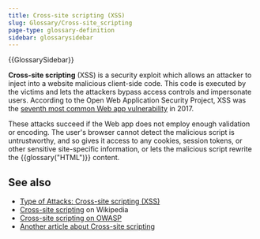 ```yaml
---
title: Cross-site scripting (XSS)
slug: Glossary/Cross-site_scripting
page-type: glossary-definition
sidebar: glossarysidebar
---
```


{{GlossarySidebar}}

**Cross-site scripting** (XSS) is a security exploit which allows an attacker to inject into a website malicious client-side code. This code is executed by the victims and lets the attackers bypass access controls and impersonate users. According to the Open Web Application Security Project, XSS was the [seventh most common Web app vulnerability](<https://owasp.org/www-project-top-ten/OWASP_Top_Ten_2017/Top_10-2017_A7-Cross-Site_Scripting_(XSS)>) in 2017.

These attacks succeed if the Web app does not employ enough validation or encoding. The user's browser cannot detect the malicious script is untrustworthy, and so gives it access to any cookies, session tokens, or other sensitive site-specific information, or lets the malicious script rewrite the {{glossary("HTML")}} content.

## See also

- [Type of Attacks: Cross-site scripting (XSS)](/en-US/docs/Web/Security/Types_of_attacks#cross-site_scripting_xss)
- [Cross-site scripting](https://en.wikipedia.org/wiki/Cross-site_scripting) on Wikipedia
- [Cross-site scripting on OWASP](https://owasp.org/www-community/attacks/xss/)
- [Another article about Cross-site scripting](https://www.acunetix.com/blog/articles/dom-xss-explained/)

